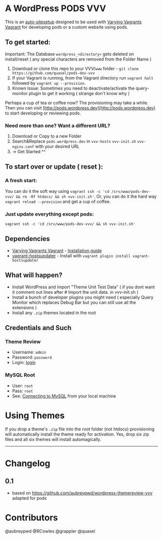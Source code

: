 # A WordPress PODS VVV

This is an [auto-sitesetup](https://github.com/Varying-Vagrant-Vagrants/VVV/wiki/Auto-site-Setup) designed to be used with [Varying Vagrants Vagrant](https://github.com/Varying-Vagrant-Vagrants/VVV) for developing pods or a custom website using pods.

## To get started:

Important: The Database `wordpress_<directory>` gets deleted on install/reset ( any special characters are removed from the Folder Name )

1. Download or clone this repo to your VVV/`www` folder - `git clone https://github.com/quasel/pods-dev-vvv`
2. If your Vagrant is running, from the Vagrant directory run `vagrant halt` followed by `vagrant up --provision`.
3. Known Issue: Sometimes you need to deactivate/activate the query-monitor plugin to get it working ( strange don't know why )

Perhaps a cup of tea or coffee now? The provisioning may take a while.
Then you can visit [http://pods.wordpress.dev](http://pods.wordpress.dev) to start developing or reviewing pods.

### Need more than one? Want a different URL?

1. Download or Copy to a new Folder
2. Search&Replace `pods.wordpress.dev` in `vvv-hosts` `vvv-init.sh` `vvv-nginx.conf` with your desired URL
3. -> Get Started ^^

## To start over or update ( reset ):

### A fresh start:
You can do it the soft way using `vagrant ssh -c 'cd /srv/www/pods-dev-vvv/ && rm -Rf htdocs/ && sh vvv-init.sh'`. Or, you can do it the hard way `vagrant reload --provision` and get a cup of coffee.
### Just update everything except pods:
`vagrant ssh -c 'cd /srv/www/pods-dev-vvv/ && sh vvv-init.sh'`

## Dependencies

- [Varying Vagrants Vagrant](https://github.com/Varying-Vagrant-Vagrants/VVV) - [Installation guide](https://github.com/Varying-Vagrant-Vagrants/VVV#the-first-vagrant-up)
- [vagrant-hostsupdater](https://github.com/cogitatio/vagrant-hostsupdater) - Install with `vagrant plugin install vagrant-hostsupdater`

## What will happen?

- Install WordPress and import "Theme Unit Test Data" ( if you dont want it comment out lines after # Import the unit data. in vvv-init.sh )
- Install a bunch of developer plugins you might need ( especially Query Monitor which replaces Debug Bar but you can still use all the extensions )
- Install any `.zip` themes located in the root

## Credentials and Such

### Theme Review

* Username: `admin`
* Password: `password`
* Login: [login](http://pods.wordpress.dev/wp-admin)

### MySQL Root

* User: `root`
* Pass: `root`
* See: [Connecting to MySQL](https://github.com/varying-vagrant-vagrants/vvv/wiki/Connecting-to-MySQL) from your local machine

# Using Themes

If you drop a theme's `.zip` file into the root folder (not htdocs) provisioning will automatically install the theme ready for activation.
Yes, drop six zip files and all six themes will install automagically.

_________________________

# Changelog

## 0.1

- based on https://github.com/aubreypwd/wordpress-themereview-vvv adapted for pods


# Contributors

@aubreypwd @RCowles @grappler @quasel